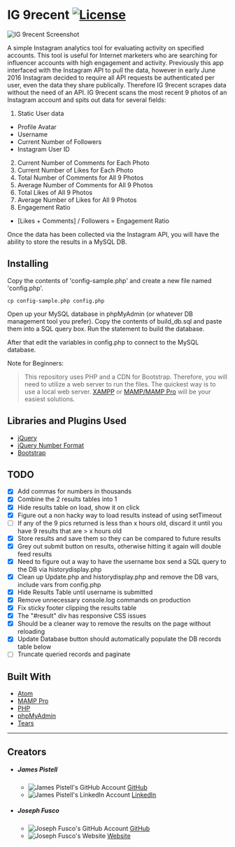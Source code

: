 # IG 9recent [![License](https://img.shields.io/badge/license-GPL--2.0%2B-green.svg)](http://www.gnu.org/licenses/gpl-2.0.html)

![IG 9recent Screenshot](http://i.imgur.com/ee0y50g.png?1 "IG 9recent Screenshot")

A simple Instagram analytics tool for evaluating activity on specified accounts. This tool is useful for Internet marketers who are searching for influencer accounts with high engagement and activity. Previously this app interfaced with the Instagram API to pull the data, however in early June 2016 Instagram decided to require all API requests be authenticated per user, even the data they share publically. Therefore IG 9recent scrapes data without the need of an API. IG 9recent scans the most recent 9 photos of an Instagram account and spits out data for several fields:

1. Static User data
  * Profile Avatar
  * Username
  * Current Number of Followers
  * Instagram User ID
2. Current Number of Comments for Each Photo
3. Current Number of Likes for Each Photo
4. Total Number of Comments for All 9 Photos
5. Average Number of Comments for All 9 Photos
6. Total Likes of All 9 Photos
7. Average Number of Likes for All 9 Photos
8. Engagement Ratio
  * [Likes + Comments] / Followers = Engagement Ratio

Once the data has been collected via the Instagram API, you will have the ability to store the results in a MySQL DB.

## Installing
Copy the contents of 'config-sample.php' and create a new file named 'config.php'.

```
cp config-sample.php config.php
```

Open up your MySQL database in phpMyAdmin (or whatever DB management tool you prefer). Copy the contents of build_db.sql and paste them into a SQL query box. Run the statement to build the database.

After that edit the variables in config.php to connect to the MySQL database.

Note for Beginners:
>This repository uses PHP and a CDN for Bootstrap.
>Therefore, you will need to utilize a web server to run the files. The quickest way is to use a local web server.
>[XAMPP](https://www.apachefriends.org/) or [MAMP/MAMP Pro](https://www.mamp.info/en/) will be your easiest solutions.  

## Libraries and Plugins Used

+ [jQuery](http://jquery.com)
+ [jQuery Number Format](https://www.customd.com/articles/14/jquery-number-format-redux)
+ [Bootstrap](http://getbootstrap.com)


## TODO
- [x] Add commas for numbers in thousands
- [x] Combine the 2 results tables into 1
- [x] Hide results table on load, show it on click
- [x] Figure out a non hacky way to load results instead of using setTimeout
- [ ] If any of the 9 pics returned is less than x hours old, discard it until you have 9 results that are > x hours old
- [x] Store results and save them so they can be compared to future results
- [x] Grey out submit button on results, otherwise hitting it again will double feed results
- [x] Need to figure out a way to have the username box send a SQL query to the DB via historydisplay.php
- [x] Clean up Update.php and historydisplay.php and remove the DB vars, include vars from config.php
- [x] Hide Results Table until username is submitted
- [x] Remove unnecessary console.log commands on production
- [x] Fix sticky footer clipping the results table
- [x] The "#result" div has responsive CSS issues
- [x] Should be a cleaner way to remove the results on the page without reloading
- [x] Update Database button should automatically populate the DB records table below
- [ ] Truncate queried records and paginate 

## Built With
* [Atom](https://atom.io/)
* [MAMP Pro](https://www.mamp.info/en/)
* [PHP](http://php.net)
* [phpMyAdmin](https://www.phpmyadmin.net/)
* [Tears](http://i.imgur.com/pM1bLLX.jpg)

---
## Creators

+ ##### James Pistell
  * ![James Pistell's GitHub Account](http://i.imgur.com/Myo5q9q.png "James Pistells GitHub Account") [GitHub](https://github.com/pistell)  
  * ![James Pistell's LinkedIn Account](http://i.imgur.com/Oq9lKwx.png "James Pistells LinkedIn Account") [LinkedIn](https://www.linkedin.com/in/jamespistell)

+ ##### Joseph Fusco
  * ![Joseph Fusco's GitHub Account](http://i.imgur.com/Myo5q9q.png "Joseph Fucsos GitHub Account") [GitHub](https://github.com/josephfusco)
  * ![Joseph Fusco's Website](http://i.imgur.com/HBak7o7.png "Joseph Fucsos Website") [Website](http://josephfus.co/)
